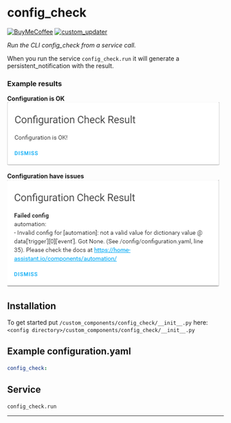 # config_check

[![BuyMeCoffee][buymecoffeebedge]][buymecoffee]
[![custom_updater](https://img.shields.io/badge/custom__updater-true-success.svg)](https://github.com/custom-components/custom_updater)

_Run the CLI config_check from a service call._

When you run the service `config_check.run` it will generate a persistent_notification with the result.

### Example results

**Configuration is OK**  
![exampleok][exampleimgok]

**Configuration have issues**  
![exampleerror][exampleimgerror]

## Installation

To get started put `/custom_components/config_check/__init__.py` here:  
`<config directory>/custom_components/config_check/__init__.py`

## Example configuration.yaml

```yaml
config_check:
```

## Service

```text
config_check.run
```

***

[exampleimgok]: example_ok.png
[exampleimgerror]: example_error.png
[buymecoffee]: https://www.buymeacoffee.com/ludeeus
[buymecoffeebedge]: https://camo.githubusercontent.com/cd005dca0ef55d7725912ec03a936d3a7c8de5b5/68747470733a2f2f696d672e736869656c64732e696f2f62616467652f6275792532306d6525323061253230636f666665652d646f6e6174652d79656c6c6f772e737667